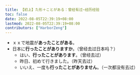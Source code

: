 ```yaml
---
title: 【初上】た形＋ことがある：曾经有过~经历经验
toc: false
date: 2022-08-05T22:39:19+08:00
lastmod: 2022-08-05T22:39:19+08:00
contributors: ["HarborZeng"]
---
```


- ｘｘで地震が**あったことがある**。
- 日本に**行ったことがありますか**。（曾经去过日本吗？）
  - はい、**行ったことがあります**。（曾经去过）
  - 昨日、初めて行きました。（昨天去过）
  - いいえ、一度も**行ったことがありません**。（一次都没有去过）

